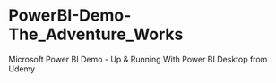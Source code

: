 # PowerBI-Demo-The_Adventure_Works
Microsoft Power BI Demo - Up &amp; Running With Power BI Desktop from Udemy
